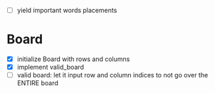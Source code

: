 - [ ] yield important words placements

# Board
- [x] initialize Board with rows and columns
- [x] implement valid_board
- [ ] valid board: let it input row and column indices to not go over the ENTIRE board